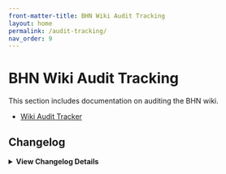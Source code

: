 ```yaml
---
front-matter-title: BHN Wiki Audit Tracking
layout: home
permalink: /audit-tracking/
nav_order: 9
---
```


<!-- Folder-level landing page for /docs/audit-tracker/ -->

# BHN Wiki Audit Tracking

This section includes documentation on auditing the BHN wiki.

- [Wiki Audit Tracker]({{site.baseurl}}/wiki-audit-tracker/)

## Changelog

<details markdown="1">
  <summary><strong>View Changelog Details</strong></summary>

### 2025

- **2025-10-04**: Adds collapsible `<details markdown="1"></details>` section to the changelog. Adds year subsection to better organize long changelog lists.
- **2025-09-22**: Adds `nav_order:` field and comment.
- **2025-09-19**: Adds initial Markdown file.

</details>
